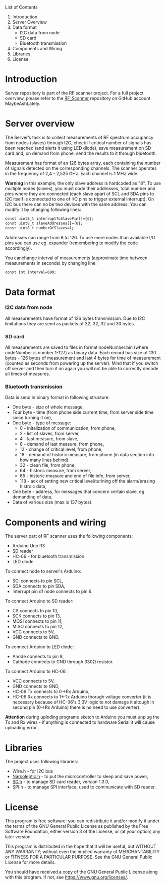 List of Contents
1. Introduction
2. Server Overview
3. Data format
    - I2C data from node
    - SD card
    - Bluetooth transmission 
4. Components and Wiring
5. Libraries
6. License
 
# Introduction

Server repository is part of the RF scanner project. For a full project overview, please refer to the [RF_Scanner](https://github.com/MaybeAshLately/RF_Scanner) repository on GitHub account MaybeAshLately. 

# Server overview
The Server’s task is to collect measurements of RF spectrum occupancy from nodes (slaves) through I2C, check if critical number of signals has been reached (and alerts it using LED diode), save measurement on SD card and, on demand from phone, send the results to it through bluetooth.

Measurement has format of an 126 bytes array, each containing the number of signals detected on the corresponding channels. The scanner operates in the frequency of 2,4 - 2,525 GHz. Each channel is 1 MHz wide.

**Warning** in this example, the only slave address is hardcoded as "8". To use multiple nodes (slaves), you must code their addresses, total number and pins where they are connected (each slave apart of SCL and SDA pins to I2C itself is connected to one of I/O pins to trigger external interrupt). On I2C bus there can no be two devices with the same address. You can modify it by changing following lines:

```bash
const uint8_t interruptToSlavePin[]={6};
const uint8_t slaveAddresses[]={8};
const uint8_t numberOfSlaves=1;
```
Addresses can range from 8 to 126. To use more nodes than available I/O pins you can use eg. expander (remembering to modify the code accordingly).

You canchange interval of measurements (approximate time between measurements in seconds) by changing line:
```bash
const int interval=600;
```

#  Data format
### I2C data from node
All measurements have format of 126 bytes transmission. Due to I2C limitations they are send as packets of 32, 32, 32 and 30 bytes.
### SD card
All measurements are saved to files in format nodeNumber.bin (where nodeNumber is number 1-127) as binary data. Each record has size of 130 bytes - 126 bytes of measurement and last 4 bytes for time of measurement (counted as seconds from powering up the server). Mind that if you switch off server and then turn it on again you will not be able to correctly decode all times of measures. 
### Bluetooth transmission
Data is send in binary format in following structure:
- One byte - size of whole message,
- Four byte - time (from phone side current time, from server side time since turning it on),
- One byte - type of message:
  - 0 - initalization of communication, from phone,
  - 2 - list of slaves, from server,
  - 4 - last measure, from slave,
  - 8 - demand of last measure, from phone,
  - 12 - change of critical level, from phone, 
  - 16 - demand of historic measure, from phone (in data section info how many lines behind)
  - 32 - clean file, from phone,
  - 64 - historic measure, from server,
  - 65 - historic measure and end of file info, from server,
  - 118 - ack of setting new critical level/turining off the alarm/erasing histroic data,
- One byte - address, for messages that concern certain slave, eg. demanding of data,
- Data of various size (max is 137 bytes).

# Components and wiring 
The server part of RF scanner uses the following components:
- Arduino Uno R3
- SD reader
- HC-06 - for bluetooth transmission
- LED diode

To connect node to server's Arduino: 
- SCl connects to pin SCL, 
- SDA connects to pin SDA, 
- Interrupt pin of node connects to pin 6. 

To connect Arduino to SD reader:
- CS connects to pin 10, 
- SCK connects to pin 13, 
- MOSI connects to pin 11, 
- MISO connects to pin 12, 
- VCC connects to 5V,
- GND connects to GND.

To connect Arduino to LED diode:
- Anode connects to pin 8,
- Cathode connects to GND through 330Ω resistor.

To connect Arduino to HC-06:
- VCC connects to 5V,
- GND connects to GND,
- HC-06 Tx connects to 0->Rx Arduino,
- HC-06 Rx connects to 1<-Tx Arduino thorugh voltage converter (it is necessary because of HC-06's 3,3V logic to not damage it altough in second pin (0->Rx Arduino) there is no need to use converter). 

**Attention** during uploding programe sketch to Arduino you must unplug the Tx and Rx wires - if anything is connected to hardware Serial it will cause uploading error.


# Libraries
The project uses following libraries:
- Wire.h - for I2C bus
- [Narcoleptic.h](https://github.com/brabl2/narcoleptic) - to put the microcontroller to sleep and save power, 
- [SD.h](https://github.com/arduino-libraries/SD) - to manage SD card reader, version 1.3.0,
- SPI.h - to manage SPI interface, used to communicate with SD reader. 

# License 
This program is free software: you can redistribute it and/or modify it under the terms of the GNU General Public License as published by the Free Software Foundation, either version 3 of the License, or (at your option) any later version.

This program is distributed in the hope that it will be useful, but WITHOUT ANY WARRANTY; without even the implied warranty of MERCHANTABILITY or FITNESS FOR A PARTICULAR PURPOSE. See the GNU General Public License for more details.

You should have received a copy of the GNU General Public License along with this program. If not, see https://www.gnu.org/licenses/.
